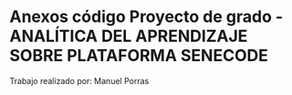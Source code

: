 # Anexos código Proyecto de grado - ANALÍTICA DEL APRENDIZAJE SOBRE PLATAFORMA SENECODE 
Trabajo realizado por: Manuel Porras
